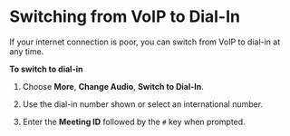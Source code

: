 # Switching from VoIP to Dial\-In<a name="dial-switch"></a>

If your internet connection is poor, you can switch from VoIP to dial\-in at any time\.

**To switch to dial\-in**

1. Choose **More**, **Change Audio**, **Switch to Dial\-In**\.

1. Use the dial\-in number shown or select an international number\.

1. Enter the **Meeting ID** followed by the `#` key when prompted\.